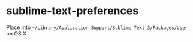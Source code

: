 sublime-text-preferences
========================
Place into `~/Library/Application Support/Sublime Text 3/Packages/User` on OS X
